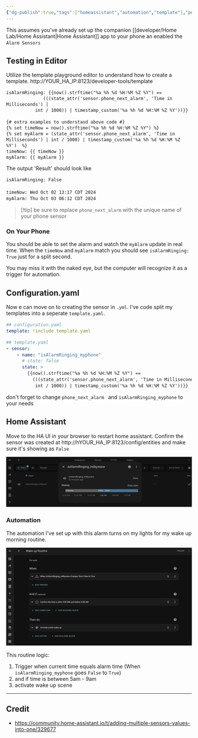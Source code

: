 ```yaml
---
{"dg-publish":true,"tags":["homeassistant","automation","template"],"permalink":"/developer/Home Assistant/Home Assistant Wake Up Alarm Trigger Automation/","dgPassFrontmatter":true}
---
```


This assumes you've already set up the companion [[developer/Home Lab/Home Assistant\|Home Assistant]] app to your phone an enabled the `Alarm Sensors`

## Testing in Editor
Utilize the template playground editor to understand how to create a template. http://YOUR_HA_IP:8123/developer-tools/template

```jinja
isAlarmRinging: {{now().strftime("%a %h %d %H:%M %Z %Y") ==
              (((state_attr('sensor.phone_next_alarm', 'Time in Milliseconds') |
           int / 1000)) | timestamp_custom('%a %h %d %H:%M %Z %Y'))}}

{# extra examples to understand above code #}
{% set timeNow = now().strftime("%a %h %d %H:%M %Z %Y") %}
{% set myAlarm = (state_attr('sensor.phone_next_alarm', 'Time in Milliseconds') | int / 1000) | timestamp_custom('%a %h %d %H:%M %Z %Y')  %}
timeNow: {{ timeNow }}
myAlarm: {{ myAlarm }}
```

The output 'Result' should look like
```txt
isAlarmRinging: False

timeNow: Wed Oct 02 13:17 CDT 2024
myAlarm: Thu Oct 03 06:12 CDT 2024
```

> [!tip] be sure to replace `phone_next_alarm` with the unique name of your phone sensor

### On Your Phone
You should be able to set the alarm and watch the `myAlarm` update in real time. When the `timeNow` and `myAlarm` match you should see `isAlarmRinging: True` just for a split second. 

You may miss it with the naked eye, but the computer will recognize it as a trigger for automation.

## Configuration.yaml
Now e can move on to creating the sensor in `.yml`. I've code split my templates into a seperate `template.yaml`. 

```yml
## configuration.yaml
template: !include template.yaml
```

```yml
## template.yaml
- sensor:
    - name: "isAlarmRinging_myphone"
      # state: false
      state: >
        {{now().strftime("%a %h %d %H:%M %Z %Y") ==
          (((state_attr('sensor.phone_next_alarm', 'Time in Milliseconds') |
           int / 1000)) | timestamp_custom('%a %h %d %H:%M %Z %Y'))}}
```

don't forget to change `phone_next_alarm ` and `isAlarmRinging_myphone` to your needs

## Home Assistant
Move to the HA UI in your browser to restart home assistant. Confirm the sensor was created at http://hYOUR_HA_IP:8123/config/entities and make sure it's showing as `False`

![attachments/Pasted image 20241002132658.png](/img/user/attachments/Pasted%20image%2020241002132658.png)

### Automation
The automation I've set up with this alarm turns on my lights for my wake up morning routine.

![attachments/Pasted image 20241002132811.png](/img/user/attachments/Pasted%20image%2020241002132811.png)

This routine logic:
1. Trigger when current time equals alarm time (When `isAlarmRinging_myphone` goes `False` to `True`)
2. and if time is between 5am - 9am
3. activate wake up scene

---
## Credit
- https://community.home-assistant.io/t/adding-multiple-sensors-values-into-one/329677